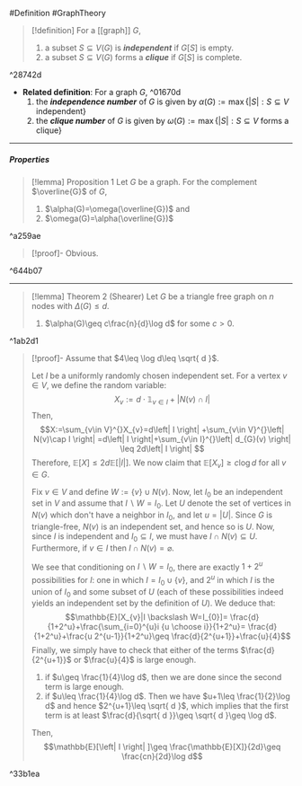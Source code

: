 #Definition #GraphTheory 

> [!definition]
> For a [[graph]] $G$, 
> 1. a subset $S\subseteq V(G)$ is ***independent*** if $G[S]$ is empty.
> 2. a subset $S\subseteq V(G)$ forms a ***clique*** if $G[S]$ is complete.

^28742d

- **Related definition**: For a graph $G$,  ^01670d
	1. the ***independence number*** of $G$ is given by $\alpha(G):=\max\{\left| S \right|: S\subseteq V\text{ independent}\}$
	2. the ***clique number*** of $G$ is given by $\omega(G):=\max\{\left| S \right|: S\subseteq V\text{ forms a clique}\}$
---
##### Properties
> [!lemma] Proposition 1
> Let $G$ be a graph. For the complement $\overline{G}$ of $G$,
> 1. $\alpha(G)=\omega(\overline{G})$ and
> 2. $\omega(G)=\alpha(\overline{G})$

^a259ae

> [!proof]-
> Obvious.

^644b07

---
> [!lemma] Theorem 2 (Shearer)
> Let $G$ be a triangle free graph on $n$ nodes with $\Delta(G)\leq d$.
> 1. $\alpha(G)\geq c\frac{n}{d}\log d$ for some $c>0$.

^1ab2d1

> [!proof]-
> Assume that $4\leq \log d\leq \sqrt{ d }$.
> 
> Let $I$ be a uniformly randomly chosen independent set. For a vertex $v\in V$, we define the random variable: $$X_{v}:=d \cdot \mathbb{1}_{v\in I}+\left| N(v)\cap I \right| $$Then, $$X:=\sum_{v\in V}^{}X_{v}=d\left| I \right| +\sum_{v\in V}^{}\left| N(v)\cap I \right| =d\left| I \right|+\sum_{v\in I}^{}\left| d_{G}(v) \right| \leq 2d\left| I \right|  $$Therefore, $\mathbb{E}[X]\leq 2d\mathbb{E}[\left| I \right|]$. We now claim that $\mathbb{E}[{X_{v}}]\geq c \log d$ for all $v\in G$. 
> 
> Fix $v\in V$ and define $W:=\{ v \}\cup N(v)$. Now, let $I_{0}$ be an independent set in $V$ and assume that $I \backslash W=I_{0}$. Let $U$ denote the set of vertices in $N(v)$ which don't have a neighbor in $I_{0}$, and let $u=\left| U \right|$. Since $G$ is triangle-free, $N(v)$ is an independent set, and hence so is $U$. Now, since $I$ is independent and $I_{0}\subseteq I$,  we must have $I \cap N(v)\subseteq U$. Furthermore, if $v\in I$ then $I\cap N(v)=\varnothing$. 
> 
> We see that conditioning on $I \backslash W=I_{0}$, there are exactly $1+2^u$ possibilities for $I$: one in which $I=I_{0}\cup \{ v \}$, and $2^u$ in which $I$ is the union of $I_{0}$ and some subset of $U$ (each of these possibilities indeed yields an independent set by the definition of $U$). We deduce that: $$\mathbb{E}[X_{v}|I \backslash W=I_{0}]= \frac{d}{1+2^u}+\frac{\sum_{i=0}^{u}i {u \choose i}}{1+2^u}= \frac{d}{1+2^u}+\frac{u 2^{u-1}}{1+2^u}\geq \frac{d}{2^{u+1}}+\frac{u}{4}$$ 
> Finally, we simply have to check that either of the terms $\frac{d}{2^{u+1}}$ or $\frac{u}{4}$ is large enough. 
> 1. if $u\geq \frac{1}{4}\log d$, then we are done since the second term is large enough. 
> 2. if $u\leq \frac{1}{4}\log d$. Then we have $u+1\leq \frac{1}{2}\log d$ and hence $2^{u+1}\leq \sqrt{ d }$, which implies that the first term is at least $\frac{d}{\sqrt{ d }}\geq \sqrt{ d }\geq \log d$.
> 
> Then, $$\mathbb{E}[\left| I \right| ]\geq \frac{\mathbb{E}[X]}{2d}\geq \frac{cn}{2d}\log d$$

^33b1ea
